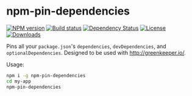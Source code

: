 
# npm-pin-dependencies

[![NPM version][npm-image]][npm-url]
[![Build status][travis-image]][travis-url]
[![Dependency Status][david-image]][david-url]
[![License][license-image]][license-url]
[![Downloads][downloads-image]][downloads-url]
<!-- [![Test coverage][coveralls-image]][coveralls-url] -->

Pins all your `package.json`'s `dependencies`, `devDependencies`, and `optionalDependencies`.
Designed to be used with http://greenkeeper.io/.

Usage:

```bash
npm i -g npm-pin-dependencies
cd my-app
npm-pin-dependencies
```

[npm-image]: https://img.shields.io/npm/v/npm-pin-dependencies.svg?style=flat-square
[npm-url]: https://npmjs.org/package/npm-pin-dependencies
[travis-image]: https://img.shields.io/travis/jonathanong/npm-pin-dependencies.svg?style=flat-square
[travis-url]: https://travis-ci.org/jonathanong/npm-pin-dependencies
[coveralls-image]: https://img.shields.io/coveralls/jonathanong/npm-pin-dependencies.svg?style=flat-square
[coveralls-url]: https://coveralls.io/r/jonathanong/npm-pin-dependencies
[david-image]: http://img.shields.io/david/jonathanong/npm-pin-dependencies.svg?style=flat-square
[david-url]: https://david-dm.org/jonathanong/npm-pin-dependencies
[license-image]: http://img.shields.io/npm/l/npm-pin-dependencies.svg?style=flat-square
[license-url]: LICENSE
[downloads-image]: http://img.shields.io/npm/dm/npm-pin-dependencies.svg?style=flat-square
[downloads-url]: https://npmjs.org/package/npm-pin-dependencies
